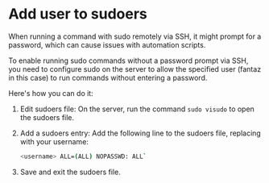 # Add user to sudoers
When running a command with sudo remotely via SSH, it might prompt for a password, which can cause issues with automation scripts.

To enable running sudo commands without a password prompt via SSH, you need to configure sudo on the server to allow the specified user (fantaz in this case) to run commands without entering a password.

Here's how you can do it:
1. Edit sudoers file: On the server, run the command `sudo visudo` to open the sudoers file.

2. Add a sudoers entry: Add the following line to the sudoers file, replacing <username> with your username:
    ```bash
    <username> ALL=(ALL) NOPASSWD: ALL`
    ```
3. Save and exit the sudoers file.